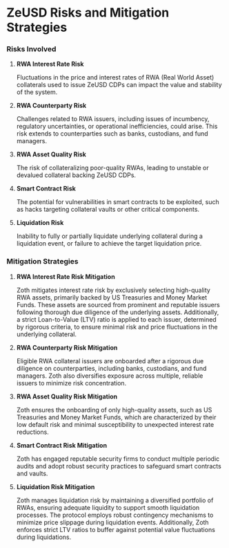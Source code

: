 # ZeUSD Risks and Mitigation Strategies

### Risks Involved

1.  **RWA Interest Rate Risk**

    Fluctuations in the price and interest rates of RWA (Real World Asset) collaterals used to issue ZeUSD CDPs can impact the value and stability of the system.
2.  **RWA Counterparty Risk**

    Challenges related to RWA issuers, including issues of incumbency, regulatory uncertainties, or operational inefficiencies, could arise. This risk extends to counterparties such as banks, custodians, and fund managers.
3.  **RWA Asset Quality Risk**

    The risk of collateralizing poor-quality RWAs, leading to unstable or devalued collateral backing ZeUSD CDPs.
4.  **Smart Contract Risk**

    The potential for vulnerabilities in smart contracts to be exploited, such as hacks targeting collateral vaults or other critical components.
5.  **Liquidation Risk**

    Inability to fully or partially liquidate underlying collateral during a liquidation event, or failure to achieve the target liquidation price.

### Mitigation Strategies

1.  **RWA Interest Rate Risk Mitigation**

    Zoth mitigates interest rate risk by exclusively selecting high-quality RWA assets, primarily backed by US Treasuries and Money Market Funds. These assets are sourced from prominent and reputable issuers following thorough due diligence of the underlying assets. Additionally, a strict Loan-to-Value (LTV) ratio is applied to each issuer, determined by rigorous criteria, to ensure minimal risk and price fluctuations in the underlying collateral.
2.  **RWA Counterparty Risk Mitigation**

    Eligible RWA collateral issuers are onboarded after a rigorous due diligence on counterparties, including banks, custodians, and fund managers. Zoth also diversifies exposure across multiple, reliable issuers to minimize risk concentration.
3.  **RWA Asset Quality Risk Mitigation**

    Zoth ensures the onboarding of only high-quality assets, such as US Treasuries and Money Market Funds, which are characterized by their low default risk and minimal susceptibility to unexpected interest rate reductions.
4.  **Smart Contract Risk Mitigation**

    Zoth has engaged reputable security firms to conduct multiple periodic audits and adopt robust security practices to safeguard smart contracts and vaults.
5.  **Liquidation Risk Mitigation**

    Zoth manages liquidation risk by maintaining a diversified portfolio of RWAs, ensuring adequate liquidity to support smooth liquidation processes. The protocol employs robust contingency mechanisms to minimize price slippage during liquidation events. Additionally, Zoth enforces strict LTV ratios to buffer against potential value fluctuations during liquidations.
